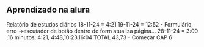 Aprendizado na alura
-------------------
Relatório de estudos diários
18-11-24 = 4:21
19-11-24 = 12:52 - Formulário, erro  ->escutador de botão dentro do form atualiza página...
28-11-24 = 3:00 ,16 minutos, 4:21, 4:48,10:23,16:04 TOTAL 43,73 - Começar CAP 6

